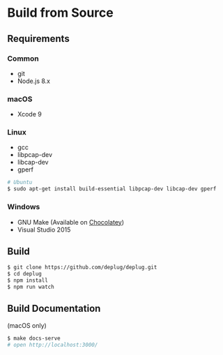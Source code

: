 # Build from Source

## Requirements

### Common

- git
- Node.js 8.x

### macOS

- Xcode 9

### Linux

- gcc
- libpcap-dev
- libcap-dev
- gperf

```bash
# Ubuntu
$ sudo apt-get install build-essential libpcap-dev libcap-dev gperf
```

### Windows

- GNU Make (Available on [Chocolatey](https://chocolatey.org/packages/make))
- Visual Studio 2015

## Build

```bash
$ git clone https://github.com/deplug/deplug.git
$ cd deplug
$ npm install
$ npm run watch
```

## Build Documentation

(macOS only)

```bash
$ make docs-serve
# open http://localhost:3000/
```
